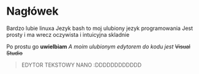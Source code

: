 # Nagłówek
  Bardzo lubie linuxa
  Jezyk bash to moj ulubiony jezyk programowania
  Jest prosty i ma wrecz oczywista i intuicyjna skladnie

Po prostu go **uwielbiam** 
*A moim ulubionym edytorem do kodu jest*
~~Visual Studio~~
> EDYTOR TEKSTOWY NANO :DDDDDDDDDDDD
